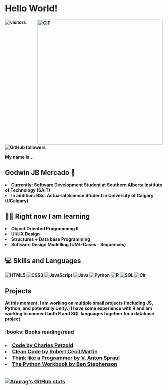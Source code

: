 <h1> <b> Hello World! </h1> 

<img align="right" alt ="GIF" src ="https://user-images.githubusercontent.com/115321545/217168401-ecc27e47-1862-4dfe-92df-564996b90d00.gif" width="400"> 
 
 ![visitors](https://visitor-badge.laobi.icu/badge?page_id=Goqwin.visitor-badge) ![GitHub followers](https://img.shields.io/github/followers/Goqwin.svg?style=social&label=Follow&maxAge=2592000)

 My name is... <h2> <b> Godwin JB Mercado 👋 </h2> 

 <li> Currently:  Software Development Student at Southern Alberta Institute of Technology (SAIT) </li>
 <li> In addition:  BSc. Actuarial Science Student in University of Calgary (UCalgary) </li>


<h2> 👨‍🎓 Right now I am learning  </h2>
 <li> Object Oriented Programming II </li>
 <li> UI/UX Design </li>
 <li> Structures + Data base Programming </li>
 <li> Software Design Modelling (UML-Cases - Sequences) </li>

<h2> 💻 Skills and Languages </h2>

![HTML5](https://img.shields.io/badge/html5-%23E34F26.svg?style=for-the-badge&logo=html5&logoColor=white)  ![CSS3](https://img.shields.io/badge/css3-%231572B6.svg?style=for-the-badge&logo=css3&logoColor=white)  ![JavaScript](https://img.shields.io/badge/javascript-%23323330.svg?style=for-the-badge&logo=javascript&logoColor=%23F7DF1E) ![Java](https://img.shields.io/badge/java-%23ED8B00.svg?style=for-the-badge&logo=java&logoColor=white) ![Python](https://img.shields.io/badge/python-3670A0?style=for-the-badge&logo=python&logoColor=ffdd54) ![R](https://img.shields.io/badge/r-%23276DC3.svg?style=for-the-badge&logo=r&logoColor=white)  ![SQL](https://img.shields.io/badge/Oracle-F80000?style=for-the-badge&logo=Oracle&logoColor=white) ![C#](https://img.shields.io/badge/c%23-%23239120.svg?style=for-the-badge&logo=c-sharp&logoColor=white)

<h2> Projects </h2>
<p> At this moment, I am working on multiple small projects (Including JS, Python, and potentially Unity.) I have some experience with R and am working to connect both R and SQL languages together for a database project. <p>
 
 <h3> :books: Books reading/read <h3>
  <li> <a href= https://www.amazon.ca/Code-Language-Computer-Hardware-Software/dp/0735611319> Code by Charles Petzold </li>
  <li> <a href= https://www.amazon.ca/Clean-Code-Handbook-Software-Craftsmanship/dp/B08X9H8RD1/ref=sr_1_1?gclid=Cj0KCQiArsefBhCbARIsAP98hXQVsqf-TaPrD5fboUby60W3ZdPZ4h-KdAwMiN78PibkKAfcRVAztPwaAoxlEALw_wcB&hvadid=221191978077&hvdev=c&hvlocphy=9001337&hvnetw=g&hvqmt=e&hvrand=8344969081106394336&hvtargid=kwd-302037009595&hydadcr=16048_9598503&keywords=the+clean+code&qid=1676846629&sr=8-1 > Clean Code by Robert Cecil Martin </li>
  <li> <a href=https://www.amazon.ca/Thinking-programmers-innovative-solutions-problems/dp/B00D5PQU38/ref=sr_1_1?gclid=Cj0KCQiArsefBhCbARIsAP98hXT0MUnKKiuduRSKn7hl2fWq5zGI9Lo3fQ7gPE7B4HT9jFrbJn1S7CUaAlVuEALw_wcB&hvadid=267116874447&hvdev=c&hvlocphy=9001337&hvnetw=g&hvqmt=e&hvrand=3499984351303190541&hvtargid=kwd-316985842218&hydadcr=16081_10268155&keywords=thinking+like+a+programmer&qid=1676846663&sr=8-1>  Think like a Programmer by V. Anton Spraul </li>
  <li> <a href= https://www.amazon.ca/Python-Workbook-Introduction-Exercises-Solutions-ebook/dp/B07TZ7LR1T/ref=sr_1_5?gclid=Cj0KCQiArsefBhCbARIsAP98hXRsE8iLjyx5wghgotkwaX1YBUPlJaoGTB7clw-sWcDlQGz-aZvxD2MaAkOSEALw_wcB&hvadid=208256087246&hvdev=c&hvlocphy=9001337&hvnetw=g&hvqmt=e&hvrand=9591875207720009728&hvtargid=kwd-302066685798&hydadcr=16049_9598507&keywords=python+workbook&qid=1676846683&sr=8-5> The Python Workbook by Ben Stephenson </li>
  <br> 
  
  ![Anurag's GitHub stats](https://github-readme-stats.vercel.app/api?username=Goqwin&theme=cobalt&show_icons=true)
 
 
